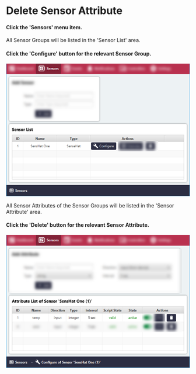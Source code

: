 # Delete Sensor Attribute

#### Click the 'Sensors' menu item.
All Sensor Groups will be listed in the 'Sensor List' area.

#### Click the 'Configure' button for the relevant Sensor Group.

![Screenshot](../images/delete-sensor-attributes-sensor-group-1.png)

All Sensor Attributes of the Sensor Groups will be listed in the 'Sensor Attribute' area.

#### Click the 'Delete' button for the relevant Sensor Attribute.

![Screenshot](../images/delete-sensor-attributes-sensor-group-2.png)
